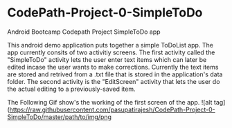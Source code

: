 # CodePath-Project-0-SimpleToDo

Android Bootcamp Codepath Project SimpleToDo app

This android demo application puts together a simple ToDoList app. The app currently consits of two activitiy screens.
The first activity called the "SimpleToDo" activity lets the user enter text items which can later be edited incase the user wants to make corrections.
Currently the text items are stored and retrived from a .txt file that is stored in the application's data folder.
The second activity is the "EditScreen" activity that lets the user do the actual editing to a previously-saved item.

The Following Gif show's the working of the first screen of the app.
![alt tag](https://raw.githubusercontent.com/pasupatirajesh/CodePath-Project-0-SimpleToDo/master/path/to/img/png

